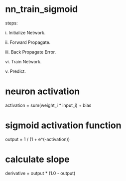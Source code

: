 # nn_train_sigmoid

steps:

i. Initialize Network.

ii. Forward Propagate.

iii.  Back Propagate Error.

vi. Train Network.

v. Predict.

# neuron activation
activation = sum(weight_i * input_i) + bias

# sigmoid activation function
output = 1 / (1 + e^(-activation))

# calculate slope
derivative = output * (1.0 - output)

